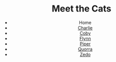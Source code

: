 <!DOCTYPE html>
<html lang="en">
  <head>
    <meta charset="UTF-8" />
    <title>Meet the Cats</title>
  </head>

  <body>
    <header>
      <h1>Meet the Cats</h1>

  <nav>
        <ul>
          <li>Home</li>
          <li><a href="charlie.html">Charlie</a></li>
          <li><a href="">Coby</a></li>
          <li><a href="">Flynn</a></li>
          <li><a href="">Piper</a></li>
          <li><a href="">Quorra</a></li>
          <li><a href="">Zedo</a></li>
        </ul>
</nav>
    </header>
  </body>
</html>
